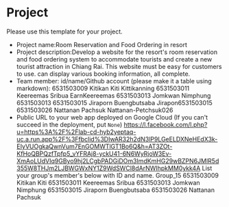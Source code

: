 Project
=============
Please use this template for your project.
- Project name:Room Reservation and Food Ordering in resort
- Project description:Develop a website for the resort's room reservation and food ordering system to accommodate tourists and create a new tourist attraction in Chiang Rai. This website must be easy for customers to use. can display various booking information, all complete.
- Team member: id/name/Github account  (please make it a table using markdown):
6531503009 Kitikan Kiti             Kittikanning
6531503011 Keereemas Sribua         EarnKeereemas
6531503013 Jomkwan Nimphung         6531503013
6531503015 Jiraporn Buengbutsaba    Jirapon6531503015
6531503026 Nattanan Pachsuk         Nattanan-Petchsuk026
- Public URL to your web app deployed on Google Cloud (If you can't succeed in the deployment, put `None`)
https://l.facebook.com/l.php?u=https%3A%2F%2Flab-cd-hyb2yeptaq-uc.a.run.app%2F%3Ffbclid%3DIwAR32h2dN3lP9LGeELDXNeHEdX3k-EIyVUOgkaQwnVum7EnGOMWTlGT1Bo6Q&h=AT3ZOt-KfHoQBPQzfTpfp5_vYFRAj8-yckU41-6N6WyRjoW3Ev-XmAoLUdVIq9GByo9hj2LCgbPADGiDOm3ImdKmHG29wBZPN6JMlR5d355W8THJm2LJBWGWxNY1Z9WdSWCl8dArNWIhpkMM0ykk4A
List your group's member's below with ID and name.
Group_15
6531503009 Kitikan Kiti
6531503011 Keereemas Sribua
6531503013 Jomkwan Nimphung
6531503015 Jiraporn Buengbutsaba
6531503026 Nattanan Pachsuk
